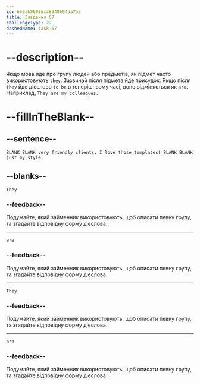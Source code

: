 ```yaml
---
id: 656ab50005c38348b94da7a3
title: Завдання 67
challengeType: 22
dashedName: task-67
---
```


# --description--

Якщо мова йде про групу людей або предметів, як підмет часто використовують `they`. Зазвичай після підмета йде присудок. Якщо після `they` йде дієслово `to be` в теперішньому часі, воно відміняється як `are`. Наприклад, `They are my colleagues.`

# --fillInTheBlank--

## --sentence--

`BLANK BLANK very friendly clients. I love those templates! BLANK BLANK just my style.`

## --blanks--

`They`

### --feedback--

Подумайте, який займенник використовують, щоб описати певну групу, та згадайте відповідну форму дієслова.

---

`are`

### --feedback--

Подумайте, який займенник використовують, щоб описати певну групу, та згадайте відповідну форму дієслова.

---

`They`

### --feedback--

Подумайте, який займенник використовують, щоб описати певну групу, та згадайте відповідну форму дієслова.

---

`are`

### --feedback--

Подумайте, який займенник використовують, щоб описати певну групу, та згадайте відповідну форму дієслова.
